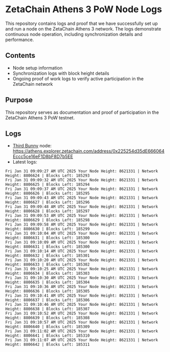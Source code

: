 # ZetaChain Athens 3 PoW Node Logs
This repository contains logs and proof that we have successfully set up and run a node on the ZetaChain Athens 3 network. The logs demonstrate continuous node operation, including synchronization details and performance.

## Contents
- Node setup information
- Synchronization logs with block height details
- Ongoing proof of work logs to verify active participation in the ZetaChain network

## Purpose
This repository serves as documentation and proof of participation in the ZetaChain Athens 3 PoW testnet.

## Logs

- [Third Bunny](https://thirdbunny.xyz/) node: https://athens.explorer.zetachain.com/address/0x225254d35dE666064Eccc5ce16eF1D8bF8D7b5EE
- Latest logs:
```
Fri Jan 31 09:09:27 AM UTC 2025 Your Node Height: 8621331 | Network Height: 8806624 | Blocks Left: 185293
Fri Jan 31 09:09:32 AM UTC 2025 Your Node Height: 8621331 | Network Height: 8806625 | Blocks Left: 185294
Fri Jan 31 09:09:37 AM UTC 2025 Your Node Height: 8621331 | Network Height: 8806626 | Blocks Left: 185295
Fri Jan 31 09:09:43 AM UTC 2025 Your Node Height: 8621331 | Network Height: 8806627 | Blocks Left: 185296
Fri Jan 31 09:09:48 AM UTC 2025 Your Node Height: 8621331 | Network Height: 8806628 | Blocks Left: 185297
Fri Jan 31 09:09:53 AM UTC 2025 Your Node Height: 8621331 | Network Height: 8806629 | Blocks Left: 185298
Fri Jan 31 09:09:58 AM UTC 2025 Your Node Height: 8621331 | Network Height: 8806630 | Blocks Left: 185299
Fri Jan 31 09:10:04 AM UTC 2025 Your Node Height: 8621331 | Network Height: 8806631 | Blocks Left: 185300
Fri Jan 31 09:10:09 AM UTC 2025 Your Node Height: 8621331 | Network Height: 8806631 | Blocks Left: 185300
Fri Jan 31 09:10:14 AM UTC 2025 Your Node Height: 8621331 | Network Height: 8806632 | Blocks Left: 185301
Fri Jan 31 09:10:20 AM UTC 2025 Your Node Height: 8621331 | Network Height: 8806633 | Blocks Left: 185302
Fri Jan 31 09:10:25 AM UTC 2025 Your Node Height: 8621331 | Network Height: 8806634 | Blocks Left: 185303
Fri Jan 31 09:10:30 AM UTC 2025 Your Node Height: 8621331 | Network Height: 8806635 | Blocks Left: 185304
Fri Jan 31 09:10:36 AM UTC 2025 Your Node Height: 8621331 | Network Height: 8806636 | Blocks Left: 185305
Fri Jan 31 09:10:41 AM UTC 2025 Your Node Height: 8621331 | Network Height: 8806637 | Blocks Left: 185306
Fri Jan 31 09:10:46 AM UTC 2025 Your Node Height: 8621331 | Network Height: 8806638 | Blocks Left: 185307
Fri Jan 31 09:10:52 AM UTC 2025 Your Node Height: 8621331 | Network Height: 8806639 | Blocks Left: 185308
Fri Jan 31 09:10:57 AM UTC 2025 Your Node Height: 8621331 | Network Height: 8806640 | Blocks Left: 185309
Fri Jan 31 09:11:02 AM UTC 2025 Your Node Height: 8621331 | Network Height: 8806641 | Blocks Left: 185310
Fri Jan 31 09:11:07 AM UTC 2025 Your Node Height: 8621331 | Network Height: 8806642 | Blocks Left: 185311
```
